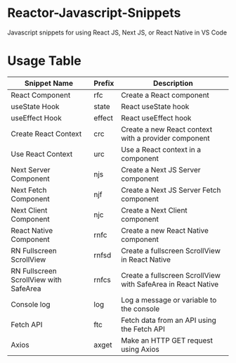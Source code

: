 # Reactor-Javascript-Snippets
Javascript snippets for using React JS, Next JS, or React Native in VS Code
# Usage Table

| Snippet Name                          | Prefix | Description                                            |
|---------------------------------------|--------|--------------------------------------------------------|
| React Component                       | rfc    | Create a React component                               |
| useState Hook                         | state  | React useState hook                                    |
| useEffect Hook                        | effect | React useEffect hook                                   |
| Create React Context                  | crc    | Create a new React context with a provider component   |
| Use React Context                     | urc    | Use a React context in a component                     |
| Next Server Component                 | njs    | Create a Next JS Server component                      |
| Next Fetch Component                  | njf    | Create a Next JS Server Fetch component                |
| Next Client Component                 | njc    | Create a Next Client component                         |
| React Native Component                | rnfc   | Create a new React Native component                    |
| RN Fullscreen ScrollView              | rnfsd  | Create a fullscreen ScrollView in React Native         |
| RN Fullscreen ScrollView with SafeArea| rnfcs  | Create a fullscreen ScrollView with SafeArea in React Native |
| Console log                           | log    | Log a message or variable to the console               |
| Fetch API                             | ftc    | Fetch data from an API using the Fetch API             |
| Axios                                 | axget  | Make an HTTP GET request using Axios                   |
